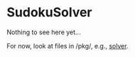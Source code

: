 # SudokuSolver

Nothing to see here yet...

For now, look at files in /pkg/, e.g., [solver](/pkg/solver.go).
